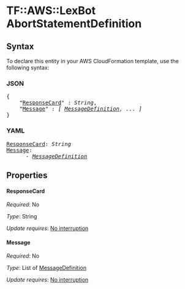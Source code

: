 # TF::AWS::LexBot AbortStatementDefinition

## Syntax

To declare this entity in your AWS CloudFormation template, use the following syntax:

### JSON

<pre>
{
    "<a href="#responsecard" title="ResponseCard">ResponseCard</a>" : <i>String</i>,
    "<a href="#message" title="Message">Message</a>" : <i>[ <a href="messagedefinition.md">MessageDefinition</a>, ... ]</i>
}
</pre>

### YAML

<pre>
<a href="#responsecard" title="ResponseCard">ResponseCard</a>: <i>String</i>
<a href="#message" title="Message">Message</a>: <i>
      - <a href="messagedefinition.md">MessageDefinition</a></i>
</pre>

## Properties

#### ResponseCard

_Required_: No

_Type_: String

_Update requires_: [No interruption](https://docs.aws.amazon.com/AWSCloudFormation/latest/UserGuide/using-cfn-updating-stacks-update-behaviors.html#update-no-interrupt)

#### Message

_Required_: No

_Type_: List of <a href="messagedefinition.md">MessageDefinition</a>

_Update requires_: [No interruption](https://docs.aws.amazon.com/AWSCloudFormation/latest/UserGuide/using-cfn-updating-stacks-update-behaviors.html#update-no-interrupt)

